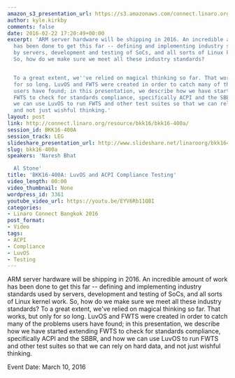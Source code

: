 ```yaml
---
amazon_s3_presentation_url: https://s3.amazonaws.com/connect.linaro.org/bkk16/Presentations/Thursday/BKK16-400A.pdf
author: kyle.kirkby
comments: false
date: 2016-02-22 17:20:49+00:00
excerpt: 'ARM server hardware will be shipping in 2016. An incredible amount of work
  has been done to get this far -- defining and implementing industry standards used
  by servers, development and testing of SoCs, and all sorts of Linux kernel work.
  So, how do we make sure we meet all these industry standards?


  To a great extent, we''ve relied on magical thinking so far. That works, but only
  for so long. LuvOS and FWTS were created in order to catch many of the problems
  users have found; in this presentation, we describe how we have started extending
  FWTS to check for standards compliance, specifically ACPI and the SBBR, and how
  we can use LuvOS to run FWTS and other test suites so that we can rely on hard data,
  and not just wishful thinking.'
layout: post
link: http://connect.linaro.org/resource/bkk16/bkk16-400a/
session_id: BKK16-400A
session_track: LEG
slideshare_presentation_url: http://www.slideshare.net/linaroorg/bkk16400a-luvos-and-acpi-compliance-testing
slug: bkk16-400a
speakers: 'Naresh Bhat

  Al Stone'
title: 'BKK16-400A: LuvOS and ACPI Compliance Testing'
video_length: 00:00
video_thumbnail: None
wordpress_id: 3361
youtube_video_url: https://youtu.be/EYV6Rb11QBI
categories:
- Linaro Connect Bangkok 2016
post_format:
- Video
tags:
- ACPI
- Compliance
- LuvOS
- Testing
---
```


ARM server hardware will be shipping in 2016. An incredible amount of work has been done to get this far -- defining and implementing industry standards used by servers, development and testing of SoCs, and all sorts of Linux kernel work. So, how do we make sure we meet all these industry standards?  To a great extent, we've relied on magical thinking so far. That works, but only for so long. LuvOS and FWTS were created in order to catch many of the problems users have found; in this presentation, we describe how we have started extending FWTS to check for standards compliance, specifically ACPI and the SBBR, and how we can use LuvOS to run FWTS and other test suites so that we can rely on hard data, and not just wishful thinking.

Event Date: March 10, 2016

